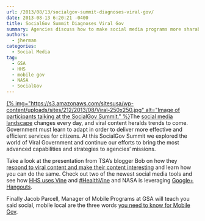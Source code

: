 ```yaml
---
url: /2013/08/13/socialgov-summit-diagnoses-viral-gov/
date: 2013-08-13 6:20:21 -0400
title: SocialGov Summit Diagnoses Viral Gov
summary: Agencies discuss how to make social media programs more sharable and engaging.
authors:
  - jherman
categories:
  - Social Media
tag:
  - GSA
  - HHS
  - mobile gov
  - NASA
  - SocialGov
---
```


[{% img="https://s3.amazonaws.com/sitesusa/wp-content/uploads/sites/212/2013/08/Viral-250x250.jpg" alt="Image of participants talking at the SocialGov Summit." %}](https://s3.amazonaws.com/sitesusa/wp-content/uploads/sites/212/2013/08/Viral.jpg)The [social media landscape](https://www.WHATEVER/resources/negotiated-terms-of-service-agreements/ "Negotiated Terms of Service Agreements") changes every day, and viral content heralds trends to come. Government must learn to adapt in order to deliver more effective and efficient services for citizens. At this SocialGov Summit we explored the world of Viral Government and continue our efforts to bring the most advanced capabilities and strategies to agencies&#8217; missions.

Take a look at the presentation from TSA&#8217;s blogger Bob on how they [respond to viral content and make their content interesting](http://www.slideshare.net/DigitalGov/responding-to-viral-content-making-your-content-interesting "Responding to Viral Content Making Your Content Interesting") and learn how you can do the same.  Check out two of the newest social media tools and see how [HHS uses Vine](http://www.slideshare.net/DigitalGov/hhs-and-health-vine "HHS and #HealthVine") and [#HealthVine](https://blog.twitter.com/2013/introducing-datavines-how-to-tell-a-numbers-driven-story-in-six-seconds) and NASA is leveraging [Google+ Hangouts](http://www.slideshare.net/nasa/fedsocmed-gplus-hangouts "Google+ Hangouts").

Finally Jacob Parcell, Manager of Mobile Programs at GSA will teach you said social, mobile local are the three words [you need to know for Mobile Gov](https://www.WHATEVER/resources/mobile-application-development-program/ "Mobile Application Development Program").

##